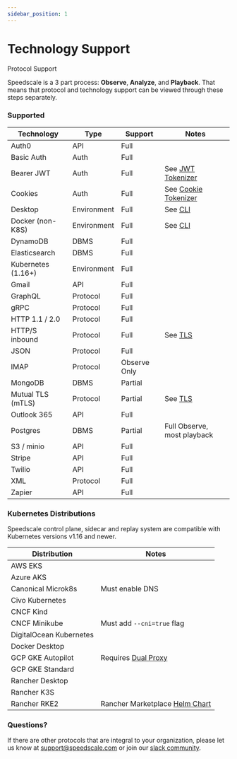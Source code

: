 ```yaml
---
sidebar_position: 1
---
```


# Technology Support

Protocol Support

Speedscale is a 3 part process: **Observe**, **Analyze**, and **Playback**. That means that protocol and technology support can be viewed through these steps separately.

### Supported <a href="#supported" id="supported"></a>

| Technology | Type | Support | Notes |
| ---------- | ---- | ------- | ----- |
| Auth0 | API | Full | |
| Basic Auth | Auth | Full | |
| Bearer JWT | Auth | Full | See [JWT Tokenizer](../../configuration/tokenizers-1/httpauthorization) |
| Cookies | Auth | Full | See [Cookie Tokenizer](../../configuration/tokenizers-1/http-cookie-tokenizer) |
| Desktop | Environment | Full | See [CLI](https://cli.speedscale.com) |
| Docker (non-K8S) | Environment | Full | See [CLI](https://cli.speedscale.com) |
| DynamoDB | DBMS | Full |  |
| Elasticsearch | DBMS | Full |  |
| Kubernetes (1.16+) | Environment | Full |  |
| Gmail | API | Full |  |
| GraphQL | Protocol | Full |  |
| gRPC | Protocol | Full |  |
| HTTP 1.1 / 2.0 | Protocol | Full |  |
| HTTP/S inbound | Protocol | Full | See [TLS](../../install/kubernetes-sidecar/sidecar-trust/) |
| JSON | Protocol | Full |  |
| IMAP | Protocol | Observe Only |  |
| MongoDB | DBMS | Partial |  |
| Mutual TLS (mTLS) | Protocol | Partial | See [TLS](../../install/kubernetes-sidecar/sidecar-trust/) |
| Outlook 365 | API | Full |  |
| Postgres | DBMS | Partial | Full Observe, most playback |
| S3 / minio | API | Full |  |
| Stripe | API | Full |  |
| Twilio | API | Full |  |
| XML | Protocol | Full |  |
| Zapier | API | Full | |

### Kubernetes Distributions

Speedscale control plane, sidecar and replay system are compatible with Kubernetes versions v1.16 and newer.

| Distribution | Notes |
| ------------ | ----- |
| AWS EKS | |
| Azure AKS | |
| Canonical Microk8s | Must enable DNS |
| Civo Kubernetes | |
| CNCF Kind | |
| CNCF Minikube | Must add `--cni=true` flag |
| DigitalOcean Kubernetes | |
| Docker Desktop | |
| GCP GKE Autopilot | Requires [Dual Proxy](../../install/kubernetes-sidecar/sidecar-dual-proxy/) |
| GCP GKE Standard | |
| Rancher Desktop | |
| Rancher K3S | |
| Rancher RKE2 | Rancher Marketplace [Helm Chart](https://rancher.com/docs/rancher/v2.6/en/helm-charts/) |

### Questions?

If there are other protocols that are integral to your organization, please let us know at [support@speedscale.com](mailto:support@speedscale.com) or join our [slack community](http://slack.speedscale.com).
